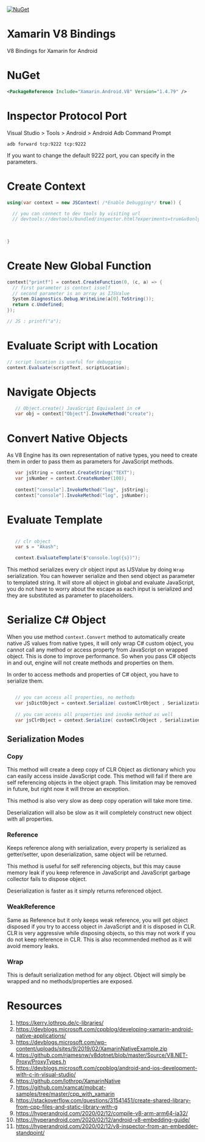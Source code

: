[![NuGet](https://img.shields.io/nuget/v/Xamarin.Android.V8.svg?label=NuGet)](https://www.nuget.org/packages/Xamarin.Android.V8)

# Xamarin V8 Bindings
V8 Bindings for Xamarin for Android

# NuGet
```xml
<PackageReference Include="Xamarin.Android.V8" Version="1.4.79" />
```
# Inspector Protocol Port
Visual Studio > Tools > Android > Android Adb Command Prompt
```
adb forward tcp:9222 tcp:9222
```

If you want to change the default 9222 port, you can specify in the parameters.



# Create Context

```c#
using(var context = new JSContext( /*Enable Debugging*/ true)) {

  // you can connect to dev tools by visiting url
  // devtools://devtools/bundled/inspector.html?experiments=true&v8only=true&ws=127.0.0.1:9222/backend
  
  

}
```

# Create New Global Function
```c#
context["printf"] = context.CreateFunction(0, (c, a) => {
  // first parameter is context isself
  // second parameter is an array as IJSValue
  System.Diagnostics.Debug.WriteLine(a[0].ToString());
  return c.Undefined;
});

// JS : printf("a");
```

# Evaluate Script with Location
```c#
// script location is useful for debugging
context.Evaluate(scriptText, scriptLocation);
```

# Navigate Objects

```c#
   // Object.create() JavaScript Equivalent in c#
   var obj = context["Object"].InvokeMethod("create");
```

# Convert Native Objects
As V8 Engine has its own representation of native types, you need to create them in order to pass them as parameters for JavaScript methods.

```c#
   var jsString = context.CreateString("TEXT");
   var jsNumber = context.CreateNumber(100);
   
   context["console"].InvokeMethod("log", jsString);
   context["console"].InvokeMethod("log", jsNumber);
```

# Evaluate Template

```c#

   // clr object
   var s = "Akash";

   context.EvaluateTemplate($"console.log({s})");

```

This method serializes every clr object input as IJSValue by doing `Wrap` serialization. You can however serialize and then send object as parameter to templated string. It will store all object in global and evaluate JavaScript, you do not have to worry about the escape as each input is serialized and they are substituted as parameter to placeholders.

# Serialize C# Object

When you use method `context.Convert` method to automatically create native JS values from native types, it will only wrap C# custom object, you cannot call any method or access property from JavaScript on wrapped object. This is done to improve performance. So when you pass C# objects in and out, engine will not create methods and properties on them.

In order to access methods and properties of C# object, you have to serialize them.

```c#

   // you can access all properties, no methods
   var jsDictObject = context.Serialize( customClrObject , SerializationMode.Copy);
   
   // you can access all properties and invoke method as well
   var jsClrObject = context.Serialize( customClrObject , SerializationMode.Reference);

```

## Serialization Modes

### Copy
This method will create a deep copy of CLR Object as dictionary which you can easily access inside JavaScript code. This method will fail if there are self referencing objects in the object graph. This limitation may be removed in future, but right now it will throw an exception.

This method is also very slow as deep copy operation will take more time.

Deserialization will also be slow as it will completely construct new object with all properties.

### Reference
Keeps reference along with serialization, every property is serialized as getter/setter, upon deserialization, same object will be returned.

This method is useful for self referencing objects, but this may cause memory leak if you keep reference in JavaScript and JavaScript garbage collector fails to dispose object.

Deserialization is faster as it simply returns referenced object.

### WeakReference
Same as Reference but it only keeps weak reference, you will get object disposed if you try to access object in JavaScript and it is disposed in CLR. CLR is very aggressive while disposing objects, so this may not work if you do not keep reference in CLR. This is also recommended method as it will avoid memory leaks.

### Wrap
This is default serialization method for any object. Object will simply be wrapped and no methods/properties are exposed.




# Resources
1. https://kerry.lothrop.de/c-libraries/
2. https://devblogs.microsoft.com/cppblog/developing-xamarin-android-native-applications/
3. https://devblogs.microsoft.com/wp-content/uploads/sites/9/2019/02/XamarinNativeExample.zip
4. https://github.com/rjamesnw/v8dotnet/blob/master/Source/V8.NET-Proxy/ProxyTypes.h
5. https://devblogs.microsoft.com/cppblog/android-and-ios-development-with-c-in-visual-studio/
6. https://github.com/lothrop/XamarinNative
7. https://github.com/xamcat/mobcat-samples/tree/master/cpp_with_xamarin
8. https://stackoverflow.com/questions/31541451/create-shared-library-from-cpp-files-and-static-library-with-g
9. https://hyperandroid.com/2020/02/12/compile-v8-arm-arm64-ia32/
10. https://hyperandroid.com/2020/02/12/android-v8-embedding-guide/
11. https://hyperandroid.com/2020/02/12/v8-inspector-from-an-embedder-standpoint/
